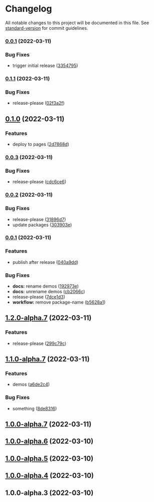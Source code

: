 # Changelog

All notable changes to this project will be documented in this file. See [standard-version](https://github.com/conventional-changelog/standard-version) for commit guidelines.

### [0.0.1](https://github.com/ulic75/flat-slider/compare/v0.0.0...v0.0.1) (2022-03-11)


### Bug Fixes

* trigger initial release ([3354795](https://github.com/ulic75/flat-slider/commit/335479575fc5f350d0aa9df2955793da434dc0f1))

### [0.1.1](https://github.com/ulic75/flat-slider/compare/v0.1.0...v0.1.1) (2022-03-11)


### Bug Fixes

* release-please ([02f3a2f](https://github.com/ulic75/flat-slider/commit/02f3a2f83f9a247cae3684a46f14a20869300809))

## [0.1.0](https://github.com/ulic75/flat-slider/compare/v0.0.3...v0.1.0) (2022-03-11)


### Features

* deploy to pages ([2d7868d](https://github.com/ulic75/flat-slider/commit/2d7868dab6fddfe576be62649721b380f8b0456e))

### [0.0.3](https://github.com/ulic75/flat-slider/compare/v0.0.2...v0.0.3) (2022-03-11)


### Bug Fixes

* release-please ([cdc6ce6](https://github.com/ulic75/flat-slider/commit/cdc6ce63b37e872c08d685206f4b5261f4abf853))

### [0.0.2](https://github.com/ulic75/flat-slider/compare/v0.0.1...v0.0.2) (2022-03-11)


### Bug Fixes

* release-please ([31896d7](https://github.com/ulic75/flat-slider/commit/31896d7332fb392361e74ffe2f27ca9607e71094))
* update packages ([303903e](https://github.com/ulic75/flat-slider/commit/303903e7b1ab5215adf8743a31205cbea213e460))

### [0.0.1](https://github.com/ulic75/flat-slider/compare/v0.0.0...v0.0.1) (2022-03-11)


### Features

* publish after release ([040a9dd](https://github.com/ulic75/flat-slider/commit/040a9dd3e03fb384de37e257617e6d78dd25d4da))


### Bug Fixes

* **docs:** rename demos ([192973e](https://github.com/ulic75/flat-slider/commit/192973efe3d949aea7b9e076c66cc27e50473312))
* **docs:** unrename demos ([cb2066c](https://github.com/ulic75/flat-slider/commit/cb2066c75e5618e942e102fd9d09174784e2ae18))
* release-please ([7dce1d3](https://github.com/ulic75/flat-slider/commit/7dce1d3ddefdc934326fdae6c7a145db0e068b38))
* **workflow:** remove package-name ([b5628a1](https://github.com/ulic75/flat-slider/commit/b5628a165767ebc7307e6c4ce788e141e02812b0))

## [1.2.0-alpha.7](https://github.com/ulic75/flat-slider/compare/v1.1.0-alpha.7...v1.2.0-alpha.7) (2022-03-11)


### Features

* release-please ([299c79c](https://github.com/ulic75/flat-slider/commit/299c79c89ae86d0f0cf612aef8d6c19a2855208f))

## [1.1.0-alpha.7](https://github.com/ulic75/flat-slider/compare/v1.0.0-alpha.7...v1.1.0-alpha.7) (2022-03-11)


### Features

* demos ([a6de2c4](https://github.com/ulic75/flat-slider/commit/a6de2c4691840e94c3509a5fc8895538dcd99d00))


### Bug Fixes

* something ([8de8316](https://github.com/ulic75/flat-slider/commit/8de83161038f045871420fbfaa32bbd51bb3754a))

## [1.0.0-alpha.7](https://github.com/ulic75/flat-slider/compare/v1.0.0-alpha.6...v1.0.0-alpha.7) (2022-03-11)

## [1.0.0-alpha.6](https://github.com/ulic75/flat-slider/compare/v1.0.0-alpha.5...v1.0.0-alpha.6) (2022-03-10)

## [1.0.0-alpha.5](https://github.com/ulic75/flat-slider/compare/v1.0.0-alpha.4...v1.0.0-alpha.5) (2022-03-10)

## [1.0.0-alpha.4](https://github.com/ulic75/flat-slider/compare/v1.0.0-alpha.3...v1.0.0-alpha.4) (2022-03-10)

## 1.0.0-alpha.3 (2022-03-10)
